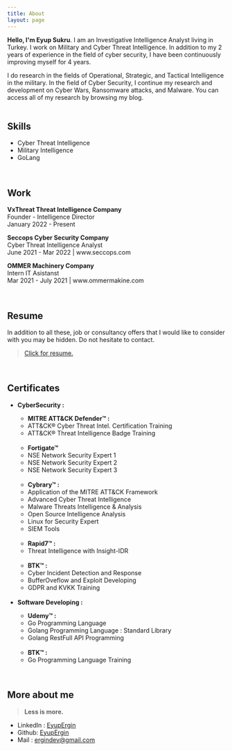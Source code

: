 ```yaml
---
title: About
layout: page
---
```


<b>Hello, I'm Eyup Sukru</b>. I am an Investigative Intelligence Analyst living in Turkey. I work on Military and Cyber Threat Intelligence. In addition to my 2 years of experience in the field of cyber security, I have been continuously improving myself for 4 years.

I do research in the fields of Operational, Strategic, and Tactical Intelligence in the military. In the field of Cyber Security, I continue my research and development on Cyber Wars, Ransomware attacks, and Malware. You can access all of my research by browsing my blog. 
<br>
<br>

<h2>Skills</h2>

<ul class="skill-list">
	<li>Cyber Threat Intelligence</li>
	<li>Military Intelligence</li>
	<li>GoLang </li>
</ul>

<br>
<h2>Work</h2>
<p><b>VxThreat Threat Intelligence Company</b><br> Founder - Intelligence  Director<br> January 2022 - Present </p>
<p><b>Seccops Cyber Security Company</b><br> Cyber Threat Intelligence Analyst <br> June 2021 - Mar 2022 |  www.seccops.com</p>
<p><b>OMMER Machinery Company</b><br> Intern IT Asistanst<br> Mar 2021 - July 2021  | www.ommermakine.com</p>

<br>

<h2>Resume</h2>
<p>In addition to all these, job or consultancy offers that I would like to consider with you may be hidden. Do not hesitate to contact.</p>
<blockquote><a target="_blank" href="/resume">Click for resume.</a></blockquote>

<br>

<h2>Certificates</h2>
<ul class="skill-list">
	<li><strong> CyberSecurity : </strong></li>
  <ul class="skill-list">
		<li><strong>MITRE ATT&CK Defender™ : </strong></li>
		<li> ATT&CK® Cyber Threat Intel. Certification Training  </li>
    		<li> ATT&CK® Threat Intelligence Badge Training  </li>
		<br>
	  	<li><strong>Fortigate™</strong></li>
	  	<li>NSE Network Security Expert 1</li>
	  	<li>NSE Network Security Expert 2</li>
	  	<li>NSE Network Security Expert 3</li>
		<br>
		<li><strong>Cybrary™ : </strong></li>
		<li> Application of the MITRE ATT&CK Framework</li>
		<li> Advanced Cyber Threat Intelligence </li>
	 	<li> Malware Threats Intelligence & Analysis </li>
	  	<li> Open Source Intelligence Analysis </li>
		<li> Linux for Security Expert </li>
	  	<li> SIEM Tools  </li>
		<br>
		<li><strong>Rapid7™ : </strong></li>
		<li> Threat Intelligence with Insight-IDR </li>
		<br>
		<li><strong>BTK™ : </strong></li>
		<li>Cyber Incident Detection and Response</li>
		<li>BufferOveflow and Exploit Developing</li>
		<li>GDPR and KVKK Training </li>
  </ul>
	<br>
  <li><strong> Software Developing : </strong></li>
	<ul class="skill-list">
	<li><strong>Udemy™ : </strong></li>
		<li>Go Programming Language</li>
		<li>Golang Programming Language : Standard Library</li>
		<li>Golang RestFull API Programming</li>
		<br>
		<li><strong>BTK™ : </strong></li>
		<li>Go Programming Language Training</li>
	</ul>
</ul>
<br>



<h2>More about me</h2>

> **Less is more.**
<ul>
	<li>LinkedIn : <a href="https://linkedin.com/in/eyupergin/">EyupErgin</a></li>
	<li>Github: <a href="https://github.com/EyupErgin">EyupErgin</a></li>
	<li>Mail : <a href="mailto:ergindev@gmail.com">ergindev@gmail.com</a></li>
</ul>
